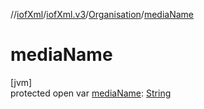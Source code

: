 //[iofXml](../../../index.md)/[iofXml.v3](../index.md)/[Organisation](index.md)/[mediaName](media-name.md)

# mediaName

[jvm]\
protected open var [mediaName](media-name.md): [String](https://docs.oracle.com/javase/8/docs/api/java/lang/String.html)
